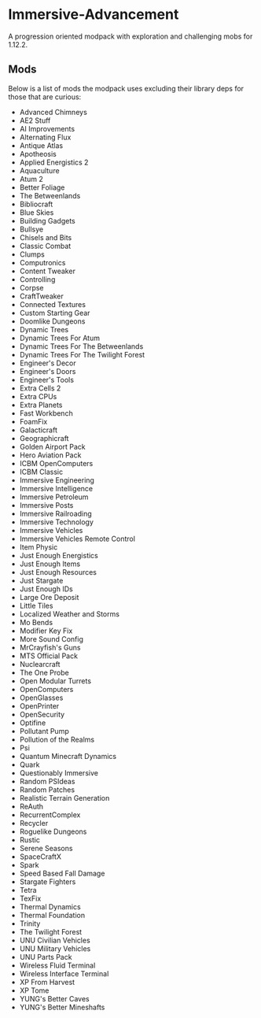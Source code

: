 # Immersive-Advancement
A progression oriented modpack with exploration and challenging mobs for 1.12.2.

## Mods
Below is a list of mods the modpack uses excluding their library deps for those that are curious:
* Advanced Chimneys
* AE2 Stuff
* AI Improvements
* Alternating Flux
* Antique Atlas
* Apotheosis
* Applied Energistics 2
* Aquaculture
* Atum 2
* Better Foliage
* The Betweenlands
* Bibliocraft
* Blue Skies
* Building Gadgets
* Bullsye
* Chisels and Bits
* Classic Combat
* Clumps
* Computronics
* Content Tweaker
* Controlling
* Corpse 
* CraftTweaker
* Connected Textures
* Custom Starting Gear
* Doomlike Dungeons
* Dynamic Trees
* Dynamic Trees For Atum
* Dynamic Trees For The Betweenlands
* Dynamic Trees For The Twilight Forest
* Engineer's Decor
* Engineer's Doors
* Engineer's Tools
* Extra Cells 2
* Extra CPUs
* Extra Planets
* Fast Workbench
* FoamFix
* Galacticraft
* Geographicraft
* Golden Airport Pack
* Hero Aviation Pack
* ICBM OpenComputers
* ICBM Classic
* Immersive Engineering
* Immersive Intelligence
* Immersive Petroleum
* Immersive Posts
* Immersive Railroading
* Immersive Technology
* Immersive Vehicles
* Immersive Vehicles Remote Control
* Item Physic
* Just Enough Energistics
* Just Enough Items
* Just Enough Resources
* Just Stargate
* Just Enough IDs
* Large Ore Deposit
* Little Tiles
* Localized Weather and Storms
* Mo Bends
* Modifier Key Fix
* More Sound Config
* MrCrayfish's Guns
* MTS Official Pack
* Nuclearcraft
* The One Probe
* Open Modular Turrets
* OpenComputers
* OpenGlasses
* OpenPrinter
* OpenSecurity
* Optifine
* Pollutant Pump
* Pollution of the Realms
* Psi
* Quantum Minecraft Dynamics
* Quark
* Questionably Immersive
* Random PSIdeas
* Random Patches
* Realistic Terrain Generation
* ReAuth
* RecurrentComplex
* Recycler
* Roguelike Dungeons
* Rustic
* Serene Seasons
* SpaceCraftX
* Spark
* Speed Based Fall Damage
* Stargate Fighters
* Tetra
* TexFix
* Thermal Dynamics
* Thermal Foundation
* Trinity
* The Twilight Forest
* UNU Civilian Vehicles
* UNU Military Vehicles
* UNU Parts Pack
* Wireless Fluid Terminal
* Wireless Interface Terminal
* XP From Harvest
* XP Tome
* YUNG's Better Caves
* YUNG's Better Mineshafts
